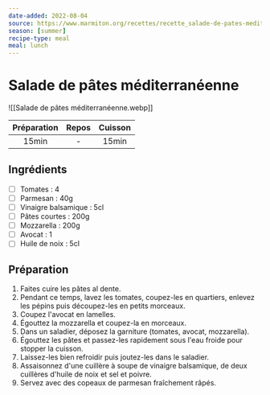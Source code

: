 ```yaml
---
date-added: 2022-08-04
source: https://www.marmiton.org/recettes/recette_salade-de-pates-mediterraneenne_321582.aspx
season: [summer]
recipe-type: meal
meal: lunch
---
```


# Salade de pâtes méditerranéenne

![[Salade de pâtes méditerranéenne.webp]]

| Préparation | Repos | Cuisson |
|:-----------:|:-----:|:-------:|
|    15min    |   -   |  15min  |

## Ingrédients

- [ ] Tomates : 4
- [ ] Parmesan : 40g
- [ ] Vinaigre balsamique : 5cl
- [ ] Pâtes courtes : 200g
- [ ] Mozzarella : 200g
- [ ] Avocat : 1
- [ ] Huile de noix : 5cl

## Préparation

1. Faites cuire les pâtes al dente.
2. Pendant ce temps, lavez les tomates, coupez-les en quartiers, enlevez les pépins puis découpez-les en petits morceaux.
3. Coupez l'avocat en lamelles.
4. Égouttez la mozzarella et coupez-la en morceaux.
5. Dans un saladier, déposez la garniture (tomates, avocat, mozzarella).
6. Égouttez les pâtes et passez-les rapidement sous l'eau froide pour stopper la cuisson.
7. Laissez-les bien refroidir puis joutez-les dans le saladier.
8. Assaisonnez d'une cuillère à soupe de vinaigre balsamique, de deux cuillères d'huile de noix et sel et poivre.
9. Servez avec des copeaux de parmesan fraîchement râpés.
